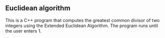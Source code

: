 ## Euclidean algorithm

This is a C++ program that computes the greatest common divisor of two integers using the Extended Euclidean Algorithm. The program runs until the user enters 1.
